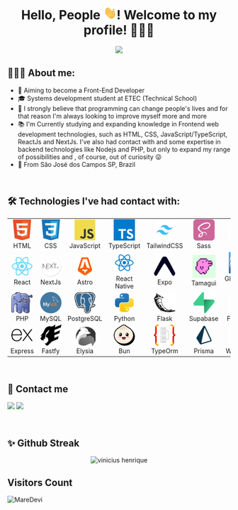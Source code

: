 <h1 align="center">Hello, People <img src=".github/img/waving-hand.gif" width="30px" height="30px">! Welcome to my profile! 👨🏻‍💻</h1>

<p align="center">
<img  width="550" src="https://user-images.githubusercontent.com/93893533/184554797-594c3dcc-62f8-4433-bd70-f6f51be038af.gif" />
</p>
 
## 👨🏻‍🦱 About me:
<ul>
  <li>🔭 Aiming to become a Front-End Developer</li>
  <li>🎓 Systems development student at ETEC (Technical School)</li>
  <li>🚀 I strongly believe that programming can change people's lives and for that reason I'm always looking to improve myself more and more</li>
  <li>📚 I'm Currently studying and expanding knowledge in Frontend web development technologies, such as HTML, CSS, JavaScript/TypeScript, ReactJs and NextJs.  I've also had contact with and some expertise in backend technologies like Nodejs and PHP, but only to expand my range of possibilities and , of course, out of curiosity 😜</li>
  <li>📍 From São José dos Campos SP, Brazil</li>
</ul>

<br/>

## 🛠️ Technologies I've had contact with:

<table>
  <tr>
    <td align="center" width="96">
      <a href="https://developer.mozilla.org/en-US/docs/Web/HTML">
        <img src=".github/img/html5.svg" width="48" height="48" alt="HTML" />
      </a>
      <span>HTML</span>
    </td>
    <td align="center" width="96">
      <a href="https://developer.mozilla.org/en-US/docs/Web/CSS">
        <img src=".github/img/css3.svg" width="48" height="48" alt="CSS" />
      </a>
      <span>CSS</span>
    </td>
    <td align="center" width="96">
      <a href="https://developer.mozilla.org/en-US/docs/Web/JavaScript">
        <img src=".github/img/javascript.svg" width="48" height="48" alt="JavaScript" />
      </a>
      <span>JavaScript</span>
    </td>
    <td align="center" width="96">
      <a href="https://www.typescriptlang.org/">
        <img src=".github/img/typescript.svg" width="48" height="48" alt="TypeScript" />
      </a>
      <span>TypeScript</span>
    </td>
    <td align="center" width="96">
      <a href="https://tailwindcss.com/">
        <img src=".github/img/tailwindcss.jpg" width="48" height="48" alt="TailwindCSS" />
      </a>
      <span>TailwindCSS</span>
    </td>
    <td align="center" width="96">
      <a href="https://sass.com/">
        <img src=".github/img/sass.svg" width="48" height="48" alt="Sass" />
      </a>
      <span>Sass</span>
    </td>
    <td align="center" width="96">
      <a href="https://tailwindcss.com/">
        <img src=".github/img/htmx.png" width="48" height="48" alt="TailwindCSS" />
      </a>
      <span>HTMX</span>
    </td>
     <td align="center" width="96">
      <a href="https://tailwindcss.com/">
        <img src=".github/img/bootstrap.svg" width="48" height="48" alt="BootStrap" />
      </a>
      <span>Boostrap</span>
    </td>
  </tr>
  <tr>
     <td align="center" width="96">
      <a href="https://reactjs.org/">
        <img src=".github/img/react.svg" width="48" height="48" alt="React" />
      </a>
      <span>React</span>
    </td>
    <td align="center" width="96">
      <a href="https://nextjs.org/">
        <img src=".github/img/nextjs.png" width="48" height="48" alt="NextJs" />
      </a>
      <span>NextJs</span>
    </td>
     <td align="center" width="96">
      <a href="https://angular.io/">
        <img src=".github/img/astro.svg" width="48" height="48" alt="Astro" />
      </a>
      <span>Astro</span>
    </td>
    <td align="center" width="96">
      <a href="https://angular.io/">
        <img src=".github/img/react-native.svg" width="48" height="48" alt="React Native" />
      </a>
      <span>React Native</span>
    </td>
    <td align="center" width="96">
      <a href="https://angular.io/">
        <img src=".github/img/expo.svg" width="48" height="48" alt="Expo" />
      </a>
      <span>Expo</span>
    </td>
    <td align="center" width="96">
      <a href="https://angular.io/">
        <img src=".github/img/tamagui.png" width="52" height="52" alt="Tamagui" />
      </a>
      <span>Tamagui</span>
    </td>
    <td align="center" width="96">
      <a href="https://angular.io/">
        <img src=".github/img/gluestack.svg" width="48" height="48" alt="Gluestack UI" />
      </a>
      <span>GlueStack UI</span>
    </td>
    <td align="center" width="96">
      <a href="https://angular.io/">
        <img src=".github/img/styled-components.png" width="48" height="48" alt="Styled Components" />
      </a>
      <span>Styled Components</span>
    </td>
  </tr>
  <tr>
    <td align="center" width="96">
      <a href="https://www.php.net/">
        <img src=".github/img/php.png" width="48" height="48" alt="PHP" />
      </a>
      <span>PHP</span>
    </td>
      <td align="center" width="96">
      <a href="https://www.mysql.com/">
        <img src=".github/img/mysql.png" width="48" height="48" alt="PHP" />
      </a>
      <span>MySQL</span>
    </td>
    <td align="center" width="96">
      <a href="https://git-scm.com/">
        <img src=".github/img/postgresql.svg" width="48" height="48" alt="PostgreSQL" />
      </a>
      <span>PostgreSQL</span>
    </td>
    <td align="center" width="96">
      <a href="https://github.com/JohnPetros">
        <img src=".github/img/python.svg" width="48" height="48" alt="Python" />
      </a>
      <span>Python</span>
    </td>
    <td align="center" width="96">
      <a href="https://code.visualstudio.com/">
        <img src=".github/img/flask.svg" width="48" height="48" alt="Flask" />
      </a>
      <span>Flask</span>
    </td>
    <td align="center" width="96">
      <a href="https://insomnia.rest/">
        <img src=".github/img/supabase.svg" width="48" height="48" alt="Supabase" />
      </a>
      <span>Supabase</span>
    </td>
    <td align="center" width="96">
      <a href="https://www.figma.com/">
        <img src=".github/img/firebase.svg" width="48" height="48" alt="Firebase" />
      </a>
      <span>Firebase</span>
    </td>
     <td align="center" width="96">
      <a href="https://www.figma.com/">
        <img src=".github/img/docker.svg" width="48" height="48" alt="Docker" />
      </a>
      <span>Docker</span>
    </td>
  </tr>
  <tr>
     <td align="center" width="96">
      <a href="https://www.php.net/">
        <img src=".github/img/expressjs.svg" width="48" height="48" alt="Express Js" />
      </a>
      <span>Express</span>
    </td>
     <td align="center" width="96">
      <a href="https://www.php.net/">
        <img src=".github/img/fastify.svg" width="48" height="48" alt="PHP" />
      </a>
      <span>Fastfy</span>
    </td>
     <td align="center" width="96">
      <a href="https://www.php.net/">
        <img src=".github/img/elysia.svg" width="48" height="48" alt="PHP" />
      </a>
      <span>Elysia</span>
    </td>
     <td align="center" width="96">
      <a href="https://www.php.net/">
        <img src=".github/img/bun.svg" width="48" height="48" alt="PHP" />
      </a>
      <span>Bun</span>
    </td>
     <td align="center" width="96">
      <a href="https://www.php.net/">
        <img src=".github/img/typeorm.png" width="48" height="48" alt="Type Orm" />
      </a>
      <span>TypeOrm</span>
    </td>
     <td align="center" width="96">
      <a href="https://www.php.net/">
        <img src=".github/img/prisma.svg" width="48" height="48" alt="Prisma" />
      </a>
      <span>Prisma</span>
    </td>
    <td align="center" width="96">
      <a href="https://www.php.net/">
        <img src=".github/img/webpack.svg" width="48" height="48" alt="PHP" />
      </a>
      <span>Webpack</span>
    </td>
      <td align="center" width="96">
      <a href="https://www.php.net/">
        <img src=".github/img/figma.svg" width="48" height="48" alt="PHP" />
      </a>
      <span>Figma</span>
    </td>
  </tr>
</table>
 
<br/>

## 📲 Contact me
  <a href = "mailto:joaopcarvalho.cds@gmail.com"><img src="https://img.shields.io/badge/Gmail-D14836?style=for-the-badge&logo=gmail&logoColor=white" target="_blank"></a>
  <a href="https://www.linkedin.com/in/jo%C3%A3o-pedro-carvalho-dos-santos-42a0ab222/" target="_blank"><img src="https://img.shields.io/badge/-LinkedIn-%230077B5?style=for-the-badge&logo=linkedin&logoColor=white" target="_blank"></a>
   
<br/>

## ✨ Github Streak

<div align="center">
<img height="180em"src="https://github-readme-streak-stats.herokuapp.com/?user=johnpetros&theme=dark" alt="vinicius henrique"/>
</div>

## Visitors Count
![MareDevi](https://count.getloli.com/get/@johnpetros?theme=moebooru-h)  
